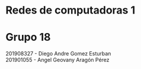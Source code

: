 # Redes de computadoras 1
# Grupo 18
201908327 - Diego Andre Gomez Esturban  
201901055 - Angel Geovany Aragón Pérez  
